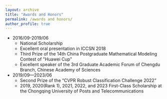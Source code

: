 ```yaml
---
layout: archive
title: "Awards and Honors"
permalink: /awards and honors/
author_profile: true
---
```


* 2016/09-2019/06
  * National Scholarship
  * Excellent oral presentation in ICCSN 2018
  * Third Prize of the 14th China Postgraduate Mathematical Modeling Contest of "Huawei Cup"
  * Excellent speaker of the 3rd Graduate Academic Forum of Chengdu Branch, Chinese Academy of Sciences
* 2019/09—2023/06
  * Second Prize of the “CVPR Robust Classification Challenge 2022”
  * 2019, 2020(Rank 1), 2021, 2022, and 2023 First-Class Scholarship at the Chongqing University of Posts and Telecommunications 

